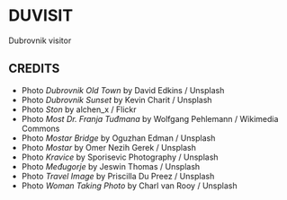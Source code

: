 # DUVISIT

Dubrovnik visitor

## CREDITS

- Photo *Dubrovnik Old Town* by David Edkins / Unsplash
- Photo *Dubrovnik Sunset* by Kevin Charit / Unsplash
- Photo *Ston* by alchen_x / Flickr
- Photo *Most Dr. Franja Tuđmana* by Wolfgang Pehlemann / Wikimedia Commons
- Photo *Mostar Bridge* by Oguzhan Edman / Unsplash
- Photo *Mostar* by Omer Nezih Gerek / Unsplash
- Photo *Kravice* by Sporisevic Photography / Unsplash
- Photo *Međugorje* by Jeswin Thomas / Unsplash
- Photo *Travel Image* by Priscilla Du Preez / Unsplash
- Photo *Woman Taking Photo* by Charl van Rooy / Unsplash
